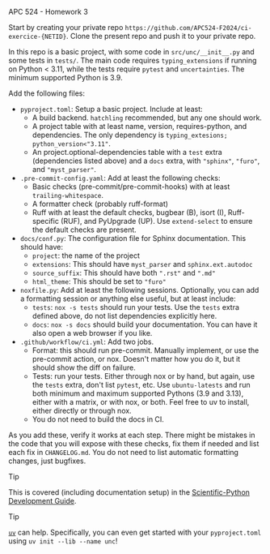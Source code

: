 APC 524 - Homework 3

Start by creating your private repo
`https://github.com/APC524-F2024/ci-exercice-{NETID}`. Clone the present repo
and push it to your private repo.

In this repo is a basic project, with some code in `src/unc/__init__.py` and
some tests in `tests/`. The main code requires `typing_extensions` if running
on Python < 3.11, while the tests require `pytest` and `uncertainties`. The minimum
supported Python is 3.9.

Add the following files:

* `pyproject.toml`: Setup a basic project. Include at least:
    * A build backend. `hatchling` recommended, but any one should work.
    * A project table with at least name, version, requires-python, and dependencies. The only dependency is `typing_extesions; python_version<"3.11"`.
    * An project.optional-dependencies table with a `test` extra (dependencies listed above) and a `docs` extra, with `"sphinx"`, `"furo"`, and `"myst_parser"`.
* `.pre-commit-config.yaml`: Add at least the following checks:
    * Basic checks (pre-commit/pre-commit-hooks) with at least `trailing-whitespace`.
    * A formatter check (probably ruff-format)
    * Ruff with at least the default checks,  bugbear (B), isort (I),
      Ruff-specific (RUF), and PyUpgrade (UP). Use `extend-select` to ensure
      the default checks are present.
* `docs/conf.py`: The configuration file for Sphinx documentation. This should have:
    * `project`: the name of the project
    * `extensions`: This should have `myst_parser` and `sphinx.ext.autodoc`
    * `source_suffix`: This should have both `".rst"` and `".md"`
    * `html_theme`: This should be set to `"furo"`
* `noxfile.py`: Add at least the following sessions. Optionally, you can add a formatting session or anything else useful, but at least include:
    * `tests`: `nox -s tests` should run your tests. Use the `tests` extra defined above, do not list dependencies explicitly here.
    * `docs`: `nox -s docs` should build your documentation. You can have it also open a web browser if you like.
* `.github/workflow/ci.yml`: Add two jobs.
    * Format: this should run pre-commit. Manually implement, or use the pre-commit action, or nox. Doesn't matter how you do it, but it should show the diff on failure.
    * Tests: run your tests. Either through nox or by hand, but again, use the `tests` extra, don't list `pytest`, etc. Use `ubuntu-latests` and run both minimum and maximum supported Pythons (3.9 and 3.13), either with a matrix, or with nox, or both. Feel free to uv to install, either directly or through nox.
    * You do not need to build the docs in CI.

As you add these, verify it works at each step. There might be mistakes in the code that you will expose with these checks, fix them if needed and list each fix in `CHANGELOG.md`. You do not need to list automatic formatting changes, just bugfixes.

> [!tip]
>
> This is covered (including documentation setup) in the [Scientific-Python Development Guide](https://learn.scientific-python.org/development).

> [!tip]
>
> [`uv`](https://docs.astral.sh/uv) can help. Specifically, you can even get started with your `pyproject.toml` using `uv init --lib --name unc`!
